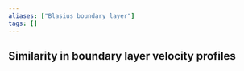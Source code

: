 ```yaml
---
aliases: ["Blasius boundary layer"]
tags: []
---
```


## Similarity in boundary layer velocity profiles
